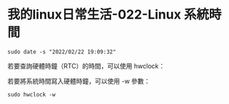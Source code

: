 # 我的linux日常生活-022-Linux 系統時間

```shell
sudo date -s "2022/02/22 19:09:32"
```

若要查詢硬體時鐘（RTC）的時間，可以使用 hwclock：

若要將系統時間寫入硬體時鐘，可以使用 -w 參數：

```shell
sudo hwclock -w
```

[](https://blog.gtwang.org/linux/howto-set-date-time-from-linux-command-prompt/)